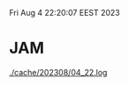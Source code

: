 Fri Aug  4 22:20:07 EEST 2023
# JAM
<a href='./cache/202308/04_22.log'>./cache/202308/04_22.log</a>
